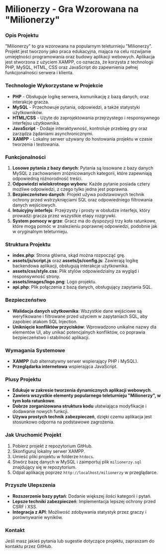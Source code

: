 # Milionerzy - Gra Wzorowana na "Milionerzy"

### Opis Projektu

"Milionerzy" to gra wzorowana na popularnym teleturnieju "Milionerzy". Projekt jest tworzony jako praca edukacyjna, mająca na celu rozwijanie umiejętności programowania oraz budowy aplikacji webowych. Aplikacja jest stworzona z użyciem XAMPP, co oznacza, że korzysta z technologii PHP, MySQL, HTML, CSS oraz JavaScript do zapewnienia pełnej funkcjonalności serwera i klienta.

### Technologie Wykorzystane w Projekcie
- **PHP** - Obsługuje logikę serwera, komunikację z bazą danych, oraz interakcje gracza.
- **MySQL** - Przechowuje pytania, odpowiedzi, a także statystyki użytkowników.
- **HTML/CSS** - Użyte do zaprojektowania przejrzystego i responsywnego interfejsu użytkownika.
- **JavaScript** - Dodaje interaktywność, kontroluje przebieg gry oraz zarządza żądaniami asynchronicznymi.
- **XAMPP** - Lokalny serwer używany do hostowania projektu w czasie tworzenia i testowania.

### Funkcjonalności
1. **Losowe pytania z bazy danych**: Pytania są losowane z bazy danych MySQL z zachowaniem zróżnicowanych kategorii, które zapewniają odpowiednią różnorodność treści.
2. **Odpowiedzi wielokrotnego wyboru**: Każde pytanie posiada cztery możliwe odpowiedzi, z czego tylko jedna jest poprawna.
3. **Bezpieczeństwo danych**: Projekt używa podstawowych technik ochrony przed wstrzyknięciami SQL oraz odpowiedniego filtrowania danych wejściowych.
4. **Intuicyjny interfejs**: Przejrzysty i prosty w obsłudze interfejs, który prowadzi gracza przez wszystkie etapy rozgrywki.
5. **System pomocy w grze**: Gracz ma do dyspozycji trzy koła ratunkowe, które mogą pomóc w znalezieniu poprawnej odpowiedzi, podobnie jak w oryginalnym teleturnieju.

### Struktura Projektu
- **index.php**: Strona główna, skąd można rozpocząć grę.
- **assets/js/script.js** oraz **assets/js/config.js**: Zawierają logikę backendowa aplikacji, obsługują interakcje użytkownika.
- **assets/css/style.css**: Plik stylów odpowiedzialny za wygląd i responsywność strony.
- **assets/images/logo.png**: Logo projektu.
- **api.php**: Plik połączenia z bazą danych, obsługujący zapytania SQL.

### Bezpieczeństwo
- **Walidacja danych użytkownika**: Wszystkie dane wejściowe są weryfikowane i filtrowane przed użyciem w zapytaniach SQL, aby zapobiec atakom SQL Injection.
- **Uniknięcie konfliktów przycisków**: Wprowadzono unikalne nazwy dla elementów UI, aby unikać potencjalnych konfliktów, co poprawia bezpieczeństwo i stabilność aplikacji.

### Wymagania Systemowe
- **XAMPP** (lub alternatywny serwer wspierający PHP i MySQL).
- **Przeglądarka internetowa** wspierająca JavaScript.

### Plusy Projektu
- **Edukuje w zakresie tworzenia dynamicznych aplikacji webowych**.
- **Zawiera wszystkie elementy popularnego teleturnieju "Milionerzy", w tym koła ratunkowe**.
- **Dobrze zorganizowana struktura kodu** ułatwiająca modyfikacje i dodawanie nowych funkcji.
- **Używa prostych technik zabezpieczeń**, dzięki czemu aplikacja jest stosunkowo odporna na podstawowe zagrożenia.

### Jak Uruchomić Projekt
1. Pobierz projekt z repozytorium GitHub.
2. Skonfiguruj lokalny serwer XAMPP.
3. Umieść pliki projektu w folderze `htdocs`.
4. Stwórz bazę danych w MySQL i zaimportuj plik `milionerzy.sql` znajdujący się w repozytorium.
5. Odpal aplikację poprzez `http://localhost/milionerzy` w przeglądarce.

### Przyszłe Ulepszenia
- **Rozszerzenie bazy pytań**: Dodanie większej ilości kategorii i pytań.
- **Lepsze techniki zabezpieczeń**: Implementacja lepszej ochrony przed CSRF i XSS.
- **Integracja z API**: Możliwość zdobywania statystyk przez graczy i porównywanie wyników.

### Kontakt
Jeśli masz jakieś pytania lub sugestie dotyczące projektu, zapraszam do kontaktu przez GitHub.
